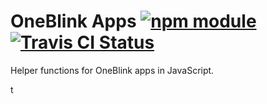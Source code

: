 # OneBlink Apps [![npm module](https://img.shields.io/npm/v/@oneblink/apps.svg)](https://www.npmjs.com/package/@oneblink/apps) [![Travis CI Status](https://travis-ci.org/oneblink/apps.svg?branch=master)](https://travis-ci.org/oneblink/apps)

Helper functions for OneBlink apps in JavaScript.

t